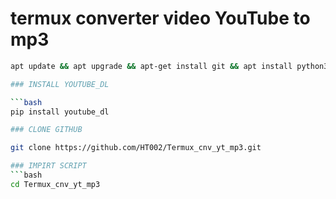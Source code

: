 # termux converter video YouTube to mp3 
```bash
apt update && apt upgrade && apt-get install git && apt install python3 

### INSTALL YOUTUBE_DL

```bash
pip install youtube_dl

### CLONE GITHUB

git clone https://github.com/HT002/Termux_cnv_yt_mp3.git 

### IMPIRT SCRIPT 
```bash
cd Termux_cnv_yt_mp3
